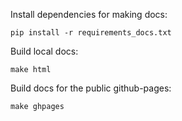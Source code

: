 Install dependencies for making docs:

    pip install -r requirements_docs.txt

Build local docs:

    make html

Build docs for the public github-pages:

    make ghpages
